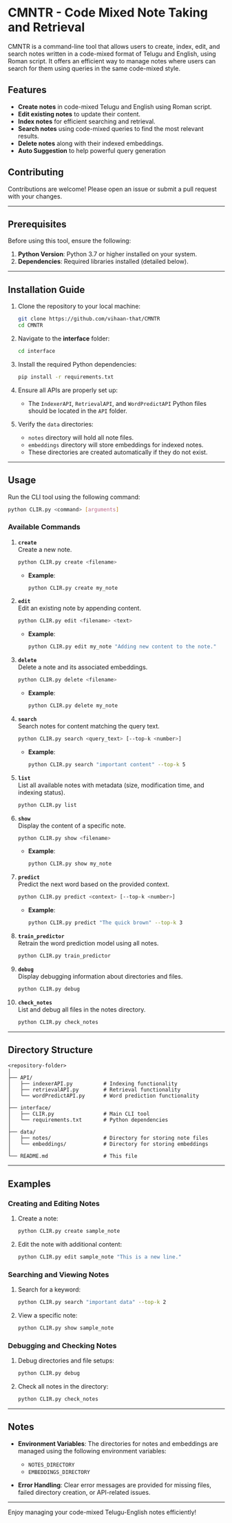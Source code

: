 
# CMNTR - Code Mixed Note Taking and Retrieval

CMNTR is a command-line tool that allows users to create, index, edit, and search notes written in a code-mixed format of Telugu and English, using Roman script. It offers an efficient way to manage notes where users can search for them using queries in the same code-mixed style.

## Features

- **Create notes** in code-mixed Telugu and English using Roman script.
- **Edit existing notes** to update their content.
- **Index notes** for efficient searching and retrieval.
- **Search notes** using code-mixed queries to find the most relevant results.
- **Delete notes** along with their indexed embeddings.
- **Auto Suggestion** to help powerful query generation


## Contributing

Contributions are welcome! Please open an issue or submit a pull request with your changes.



---

## Prerequisites

Before using this tool, ensure the following:

1. **Python Version**: Python 3.7 or higher installed on your system.
2. **Dependencies**: Required libraries installed (detailed below).

---

## Installation Guide

1. Clone the repository to your local machine:
   ```bash
   git clone https://github.com/vihaan-that/CMNTR
   cd CMNTR
   ```

2. Navigate to the **interface** folder:
   ```bash
   cd interface
   ```

3. Install the required Python dependencies:
   ```bash
   pip install -r requirements.txt
   ```

4. Ensure all APIs are properly set up:
   - The `IndexerAPI`, `RetrievalAPI`, and `WordPredictAPI` Python files should be located in the `API` folder.

5. Verify the `data` directories:
   - `notes` directory will hold all note files.
   - `embeddings` directory will store embeddings for indexed notes.
   - These directories are created automatically if they do not exist.

---

## Usage

Run the CLI tool using the following command:
```bash
python CLIR.py <command> [arguments]
```

### Available Commands

1. **`create`**  
   Create a new note.
   ```bash
   python CLIR.py create <filename>
   ```
   - **Example**: 
     ```bash
     python CLIR.py create my_note
     ```

2. **`edit`**  
   Edit an existing note by appending content.
   ```bash
   python CLIR.py edit <filename> <text>
   ```
   - **Example**: 
     ```bash
     python CLIR.py edit my_note "Adding new content to the note."
     ```

3. **`delete`**  
   Delete a note and its associated embeddings.
   ```bash
   python CLIR.py delete <filename>
   ```
   - **Example**:
     ```bash
     python CLIR.py delete my_note
     ```

4. **`search`**  
   Search notes for content matching the query text.
   ```bash
   python CLIR.py search <query_text> [--top-k <number>]
   ```
   - **Example**:
     ```bash
     python CLIR.py search "important content" --top-k 5
     ```

5. **`list`**  
   List all available notes with metadata (size, modification time, and indexing status).
   ```bash
   python CLIR.py list
   ```

6. **`show`**  
   Display the content of a specific note.
   ```bash
   python CLIR.py show <filename>
   ```
   - **Example**:
     ```bash
     python CLIR.py show my_note
     ```

7. **`predict`**  
   Predict the next word based on the provided context.
   ```bash
   python CLIR.py predict <context> [--top-k <number>]
   ```
   - **Example**:
     ```bash
     python CLIR.py predict "The quick brown" --top-k 3
     ```

8. **`train_predictor`**  
   Retrain the word prediction model using all notes.
   ```bash
   python CLIR.py train_predictor
   ```

9. **`debug`**  
   Display debugging information about directories and files.
   ```bash
   python CLIR.py debug
   ```

10. **`check_notes`**  
    List and debug all files in the notes directory.
    ```bash
    python CLIR.py check_notes
    ```

---

## Directory Structure

```
<repository-folder>
│
├── API/
│   ├── indexerAPI.py          # Indexing functionality
│   ├── retrievalAPI.py        # Retrieval functionality
│   └── wordPredictAPI.py      # Word prediction functionality
│
├── interface/
│   ├── CLIR.py                # Main CLI tool
│   └── requirements.txt       # Python dependencies
│
├── data/
│   ├── notes/                 # Directory for storing note files
│   └── embeddings/            # Directory for storing embeddings
│
└── README.md                  # This file
```

---

## Examples

### Creating and Editing Notes
1. Create a note:
   ```bash
   python CLIR.py create sample_note
   ```
2. Edit the note with additional content:
   ```bash
   python CLIR.py edit sample_note "This is a new line."
   ```

### Searching and Viewing Notes
1. Search for a keyword:
   ```bash
   python CLIR.py search "important data" --top-k 2
   ```
2. View a specific note:
   ```bash
   python CLIR.py show sample_note
   ```

### Debugging and Checking Notes
1. Debug directories and file setups:
   ```bash
   python CLIR.py debug
   ```
2. Check all notes in the directory:
   ```bash
   python CLIR.py check_notes
   ```

---

## Notes

- **Environment Variables**: The directories for notes and embeddings are managed using the following environment variables:
  - `NOTES_DIRECTORY`
  - `EMBEDDINGS_DIRECTORY`

- **Error Handling**: Clear error messages are provided for missing files, failed directory creation, or API-related issues.

---

Enjoy managing your code-mixed Telugu-English notes efficiently!
